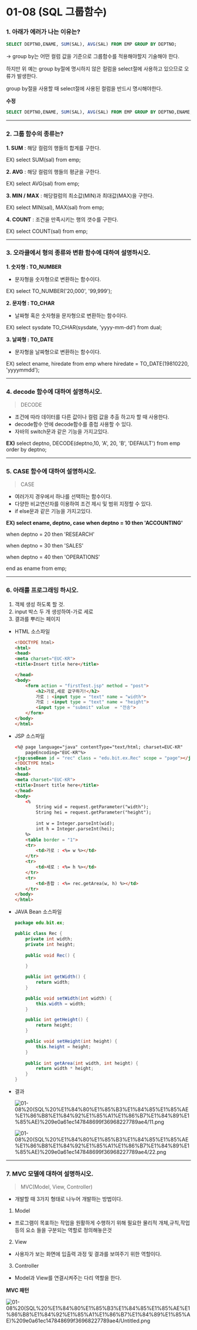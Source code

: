 # 01-08 (SQL 그룹함수)

### 1. 아래가 에러가 나는 이유는?

```sql
SELECT DEPTNO,ENAME, SUM(SAL), AVG(SAL) FROM EMP GROUP BY DEPTNO;
```

→ group by는 어떤 컬럼 값을 기준으로 그룹함수를 적용해야할지 기술해야 한다.

하지만 위 예는 group by절에 명시하지 않은 컬럼을 select절에 사용하고 있으므로 오류가 발생한다.

group by절을 사용할 때 select절에 사용된 컬럼을 반드시 명시해야한다.

**수정**

```sql
SELECT DEPTNO,ENAME, SUM(SAL), AVG(SAL) FROM EMP GROUP BY DEPTNO,ENAME;
```

---

### 2. 그룹 함수의 종류는?

 **1. SUM**  : 해당 컬럼의 행들의 합계를 구한다.

EX) select SUM(sal) from emp;

 **2. AVG**  :  해당 컬럼의 행들의 평균을 구한다.

EX) select AVG(sal) from emp;

 **3. MIN / MAX**  : 해당컬럼의 최소값(MIN)과 최대값(MAX)을 구한다.

EX) select MIN(sal), MAX(sal) from emp;

 **4. COUNT** : 조건을 만족시키는 행의 갯수를 구한다.

EX) select COUNT(sal) from emp;

---

### 3. 오라클에서 형의 종류와 변환 함수에 대하여 설명하시오.

 **1. 숫자형  :  TO_NUMBER**

- 문자형을 숫자형으로 변환하는 함수이다.

EX)  select TO_NUMBER('20,000', '99,999');

 **2. 문자형 : TO_CHAR**

- 날짜형 혹은 숫자형을 문자형으로 변환하는 함수이다.

EX) select sysdate TO_CHAR(sysdate, 'yyyy-mm-dd') from dual;

 **3. 날짜형 :  TO_DATE**

- 문자형을 날짜형으로 변환하는 함수이다.

EX) select ename, hiredate from emp where hiredate = TO_DATE(19810220, 'yyyymmdd');

---

### 4. decode 함수에 대하여 설명하시오.

> DECODE

- 조건에 따라 데이터를 다른 값이나 컬럼 값을 추출 하고자 할 때 사용한다.
- decode함수 안에 decode함수를 중첩 사용할 수 있다.
- 자바의 switch문과 같은 기능을 가지고있다.

**EX)** select deptno, DECODE(deptno,10, 'A', 20, 'B', 'DEFAULT') from emp order by deptno;

---

### 5. CASE 함수에 대하여 설명하시오.

> CASE

- 여러가지 경우에서 하나를 선택하는 함수이다.
- 다양한 비교연산자를 이용하여 조건 제시 및 범위 지정할 수 있다.
- if else문과 같은 기능을 가지고있다.

**EX) select ename, deptno, case when deptno = 10 then 'ACCOUNTING'**

when  deptno = 20 then 'RESEARCH'

when deptno = 30 then 'SALES'

when deptno = 40 then 'OPERATIONS' 

end as ename from emp;

---

### 6. 아래를 프로그래밍 하시오.

1. 객체 생성 하도록 할 것.
2. input 박스 두 개 생성하여-가로 세로
3. 결과를 뿌리는 페이지
- HTML 소스파일

    ```html
    <!DOCTYPE html>
    <html>
    <head>
    <meta charset="EUC-KR">
    <title>Insert title here</title>

    </head>
    <body>
    	<form action = "firstTest.jsp" method = "post">
    		<h2>가로,세로 값구하기!</h2>
    		가로 : <input type = "text" name = "width">
    		가로 : <input type = "text" name = "height">
    		<input type = "submit" value  = "전송">
    	</form>
    </body>
    </html>
    ```

- JSP 소스파일

    ```html
    <%@ page language="java" contentType="text/html; charset=EUC-KR"
        pageEncoding="EUC-KR"%>
    <jsp:useBean id = "rec" class = "edu.bit.ex.Rec" scope = "page"></jsp:useBean>
    <!DOCTYPE html>
    <html>
    <head>
    <meta charset="EUC-KR">
    <title>Insert title here</title>
    </head>
    <body>
    	<% 
    		String wid = request.getParameter("width");
    		String hei = request.getParameter("height");
    		
    		int w = Integer.parseInt(wid);
    		int h = Integer.parseInt(hei);
    	%>
    	<table border = "1">
    	<tr>
    		<td>가로 : <%= w %></td>
    	</tr>
    	<tr>	
    		<td>세로 : <%= h %></td>
    	</tr>
    	<tr>
    		<td>총합 : <%= rec.getArea(w, h) %></td>
    	</tr>
    </body>
    </html>
    ```

- JAVA Bean 소스파일

    ```java
    package edu.bit.ex;

    public class Rec {
    	private int width;
    	private int height;
    	
    	public void Rec() {
    		
    	}

    	public int getWidth() {
    		return width;
    	}

    	public void setWidth(int width) {
    		this.width = width;
    	}

    	public int getHeight() {
    		return height;
    	}

    	public void setHeight(int height) {
    		this.height = height;
    	}
    	
    	public int getArea(int width, int height) {
    		return width * height;
    	}
    }
    ```

- 결과

    ![01-08%20(SQL%20%E1%84%80%E1%85%B3%E1%84%85%E1%85%AE%E1%86%B8%E1%84%92%E1%85%A1%E1%86%B7%E1%84%89%E1%85%AE)%209e0a61ec147848699f36968227789ae4/11.png](01-08%20(SQL%20%E1%84%80%E1%85%B3%E1%84%85%E1%85%AE%E1%86%B8%E1%84%92%E1%85%A1%E1%86%B7%E1%84%89%E1%85%AE)%209e0a61ec147848699f36968227789ae4/11.png)

    ![01-08%20(SQL%20%E1%84%80%E1%85%B3%E1%84%85%E1%85%AE%E1%86%B8%E1%84%92%E1%85%A1%E1%86%B7%E1%84%89%E1%85%AE)%209e0a61ec147848699f36968227789ae4/22.png](01-08%20(SQL%20%E1%84%80%E1%85%B3%E1%84%85%E1%85%AE%E1%86%B8%E1%84%92%E1%85%A1%E1%86%B7%E1%84%89%E1%85%AE)%209e0a61ec147848699f36968227789ae4/22.png)

---

### 7. MVC 모델에 대하여 설명하시오.

> MVC(Model, View, Controller)

- 개발할 때 3가지 형태로 나누어 개발하는 방법이다.

 1. Model

- 프로그램이 목표하는 작업을 원활하게 수행하기 위해 필요한 물리적 개체,규칙,작업 등의 요소 들을 구분되는 역할로 정의해놓은것

 2. View

- 사용자가 보는 화면에 입출력 과정 및 결과를 보여주기 위한 역할이다.

 3. Controller

- Model과 View를 연결시켜주는 다리 역할을 한다.

**MVC 패턴**

![01-08%20(SQL%20%E1%84%80%E1%85%B3%E1%84%85%E1%85%AE%E1%86%B8%E1%84%92%E1%85%A1%E1%86%B7%E1%84%89%E1%85%AE)%209e0a61ec147848699f36968227789ae4/Untitled.png](01-08%20(SQL%20%E1%84%80%E1%85%B3%E1%84%85%E1%85%AE%E1%86%B8%E1%84%92%E1%85%A1%E1%86%B7%E1%84%89%E1%85%AE)%209e0a61ec147848699f36968227789ae4/Untitled.png)
